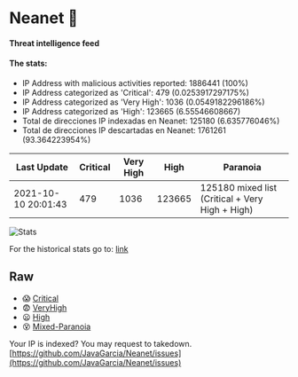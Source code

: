 # Neanet :hocho:
#### Threat intelligence feed
#### The stats:

- IP Address with malicious activities reported: 1886441 (100%)
- IP Address categorized as 'Critical':  479 (0.0253917297175%)
- IP Address categorized as 'Very High':  1036 (0.0549182296186%)
- IP Address categorized as 'High':  123665 (6.55546608667)
- Total de direcciones IP indexadas en Neanet:  125180 (6.635776046%)
- Total de direcciones IP descartadas en Neanet:  1761261 (93.364223954%)

| Last Update | Critical | Very High | High | Paranoia |
| --- | --- | --- | --- | --- |
| 2021-10-10 20:01:43 | 479 | 1036 | 123665 | 125180 mixed list (Critical + Very High + High)|

![Stats](https://docs.google.com/spreadsheets/d/e/2PACX-1vSnaNMIXVabIpDJjufMlzH7poXnshF3mgd8Is1g9ytUEzVsP5my4Trn8f-xkoLLQ38xpL3HtmUexLo6/pubchart?oid=501124687&format=image)

For the historical stats go to: [link](/stats.csv)
## Raw
- :scream: [Critical](https://raw.githubusercontent.com/JavaGarcia/Neanet/master/blacklists/neanet_critical.txt)
- :fearful: [VeryHigh](https://raw.githubusercontent.com/JavaGarcia/Neanet/master/blacklists/neanet_veryHigh.txtt)
- :frowning: [High](https://raw.githubusercontent.com/JavaGarcia/Neanet/master/blacklists/neanet_high.txt)
- :dizzy_face: [Mixed-Paranoia](https://raw.githubusercontent.com/JavaGarcia/Neanet/master/blacklists/neanet_all.txt)


Your IP is indexed? You may request to takedown. [https://github.com/JavaGarcia/Neanet/issues](https://github.com/JavaGarcia/Neanet/issues)
























































































































































































































































































































































































































































































































































































































































































































































































































































































































































































































































































































































































































































































































































































































































































































































































































































































































































































































































































































































































































































































































































































































































































































































































































































































































































































































































































































































































































































































































































































































































































































































































































































































































































































































































































































































































































































































































































































































































































































































































































































































































































































































































































































































































































































































































































































































































































































































































































































































































































































































































































































































































































































































































































































































































































































































































































































































































































































































































































































































































































































































































































































































































































































































































































































































































































































































































































































































































































































































































































































































































































































































































































































































































































































































































































































































































































































































































































































































































































































































































































































































































































































































































































































































































































































































































































































































































































































































































































































































































































































































































































































































































































































































































































































































































































































































































